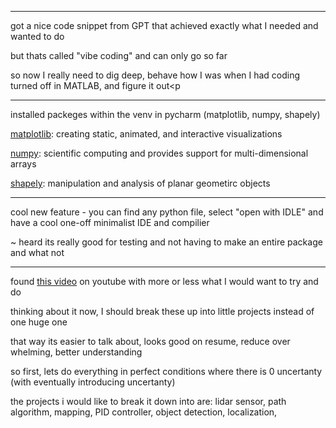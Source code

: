 ***

got a nice code snippet from GPT that achieved exactly what I needed and wanted to do<p>
but thats called "vibe coding" and can only go so far<p>
so now I really need to dig deep, behave how I was when I had coding turned off in MATLAB, and figure it out<p

***

installed packeges within the venv in pycharm (matplotlib, numpy, shapely) <p>
[matplotlib](https://matplotlib.org/stable/): creating static, animated, and interactive visualizations <p>
[numpy](https://numpy.org/devdocs/): scientific computing and provides support for multi-dimensional arrays <p>
[shapely](https://shapely.readthedocs.io/en/stable/index.html): manipulation and analysis of planar geometirc objects<p>

***

cool new feature - you can find any python file, select "open with IDLE" and have a cool one-off minimalist IDE and compilier <p>
~ heard its really good for testing and not having to make an entire package and what not <p>

***

found [this video](https://www.youtube.com/watch?v=Tllz7Ox2B3g&ab_channel=HobbyCoding) on youtube with more or less what I would want to try and do <p>
thinking about it now, I should break these up into little projects instead of one huge one <p>
that way its easier to talk about, looks good on resume, reduce over whelming, better understanding <p>
so first, lets do everything in perfect conditions where there is 0 uncertanty (with eventually introducing uncertanty)<p>
the projects i would like to break it down into are: lidar sensor, path algorithm, mapping, PID controller, object detection, localization, 
